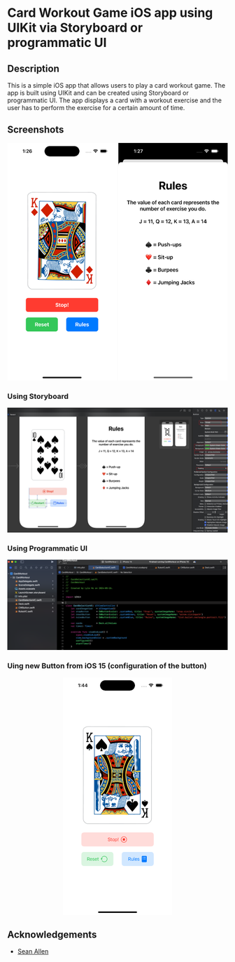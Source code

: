 # Card Workout Game iOS app using UIKit via Storyboard or programmatic UI

## Description

This is a simple iOS app that allows users to play a card workout game. The app is built using UIKit and can be created using Storyboard or programmatic UI. The app displays a card with a workout exercise and the user has to perform the exercise for a certain amount of time.

## Screenshots

<p float="left" align="center">
  <img src="./ProjectDescriptionResources/1.png" width="250" />
  <img src="./ProjectDescriptionResources/2.png" width="250" />
</p>

### Using Storyboard

<p float="left" align="center">
  <img src="./ProjectDescriptionResources/0.png" width="750" />
</p>

### Using Programmatic UI

<p float="left" align="center">
  <img src="./ProjectDescriptionResources/4.png" width="750" />
</p>

### Uing new Button from iOS 15 (configuration of the button)

<p float="left" align="center">
  <img src="./ProjectDescriptionResources/3.png" width="250" />
</p>

## Acknowledgements

- [Sean Allen](seanallen.teachable.com)
